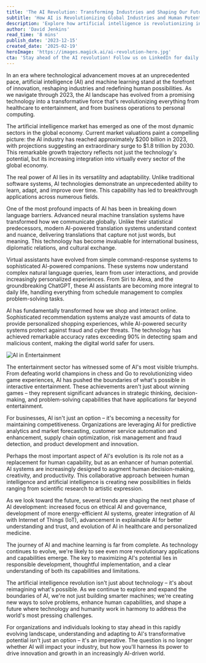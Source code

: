 ```yaml
---
title: 'The AI Revolution: Transforming Industries and Shaping Our Future'
subtitle: 'How AI is Revolutionizing Global Industries and Human Potential'
description: 'Explore how artificial intelligence is revolutionizing industries globally, from healthcare to entertainment, reaching $200 billion in 2023 with projections of $1.8 trillion by 2030. Discover how AI is enhancing human capabilities and shaping the future of technology across various sectors.'
author: 'David Jenkins'
read_time: '8 mins'
publish_date: '2023-12-15'
created_date: '2025-02-19'
heroImage: 'https://images.magick.ai/ai-revolution-hero.jpg'
cta: 'Stay ahead of the AI revolution! Follow us on LinkedIn for daily insights into how artificial intelligence is transforming industries and shaping our future. Join our community of forward-thinking professionals and decision-makers.'
---
```


In an era where technological advancement moves at an unprecedented pace, artificial intelligence (AI) and machine learning stand at the forefront of innovation, reshaping industries and redefining human possibilities. As we navigate through 2023, the AI landscape has evolved from a promising technology into a transformative force that's revolutionizing everything from healthcare to entertainment, and from business operations to personal computing.

The artificial intelligence market has emerged as one of the most dynamic sectors in the global economy. Current market valuations paint a compelling picture: the AI industry has reached approximately $200 billion in 2023, with projections suggesting an extraordinary surge to $1.8 trillion by 2030. This remarkable growth trajectory reflects not just the technology's potential, but its increasing integration into virtually every sector of the global economy.

The real power of AI lies in its versatility and adaptability. Unlike traditional software systems, AI technologies demonstrate an unprecedented ability to learn, adapt, and improve over time. This capability has led to breakthrough applications across numerous fields.

One of the most profound impacts of AI has been in breaking down language barriers. Advanced neural machine translation systems have transformed how we communicate globally. Unlike their statistical predecessors, modern AI-powered translation systems understand context and nuance, delivering translations that capture not just words, but meaning. This technology has become invaluable for international business, diplomatic relations, and cultural exchange.

Virtual assistants have evolved from simple command-response systems to sophisticated AI-powered companions. These systems now understand complex natural language queries, learn from user interactions, and provide increasingly personalized experiences. From Siri to Alexa, and the groundbreaking ChatGPT, these AI assistants are becoming more integral to daily life, handling everything from schedule management to complex problem-solving tasks.

AI has fundamentally transformed how we shop and interact online. Sophisticated recommendation systems analyze vast amounts of data to provide personalized shopping experiences, while AI-powered security systems protect against fraud and cyber threats. The technology has achieved remarkable accuracy rates exceeding 90% in detecting spam and malicious content, making the digital world safer for users.

![AI in Entertainment](https://i.magick.ai/AI/entertainment_image.jpg)

The entertainment sector has witnessed some of AI's most visible triumphs. From defeating world champions in chess and Go to revolutionizing video game experiences, AI has pushed the boundaries of what's possible in interactive entertainment. These achievements aren't just about winning games – they represent significant advances in strategic thinking, decision-making, and problem-solving capabilities that have applications far beyond entertainment.

For businesses, AI isn't just an option – it's becoming a necessity for maintaining competitiveness. Organizations are leveraging AI for predictive analytics and market forecasting, customer service automation and enhancement, supply chain optimization, risk management and fraud detection, and product development and innovation.

Perhaps the most important aspect of AI's evolution is its role not as a replacement for human capability, but as an enhancer of human potential. AI systems are increasingly designed to augment human decision-making, creativity, and productivity. This collaborative approach between human intelligence and artificial intelligence is creating new possibilities in fields ranging from scientific research to artistic expression.

As we look toward the future, several trends are shaping the next phase of AI development: increased focus on ethical AI and governance, development of more energy-efficient AI systems, greater integration of AI with Internet of Things (IoT), advancement in explainable AI for better understanding and trust, and evolution of AI in healthcare and personalized medicine.

The journey of AI and machine learning is far from complete. As technology continues to evolve, we're likely to see even more revolutionary applications and capabilities emerge. The key to maximizing AI's potential lies in responsible development, thoughtful implementation, and a clear understanding of both its capabilities and limitations.

The artificial intelligence revolution isn't just about technology – it's about reimagining what's possible. As we continue to explore and expand the boundaries of AI, we're not just building smarter machines; we're creating new ways to solve problems, enhance human capabilities, and shape a future where technology and humanity work in harmony to address the world's most pressing challenges.

For organizations and individuals looking to stay ahead in this rapidly evolving landscape, understanding and adapting to AI's transformative potential isn't just an option – it's an imperative. The question is no longer whether AI will impact your industry, but how you'll harness its power to drive innovation and growth in an increasingly AI-driven world.